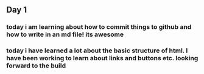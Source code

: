 ## Day 1
### today i am learning about how to commit things to github and how to write in an md file! its awesome


### today i have learned a lot about the basic structure of html. I have been working to learn about links and buttons etc. looking forward to the build